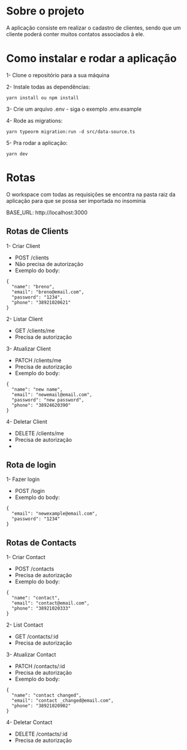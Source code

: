 # Sobre o projeto

A aplicação consiste em realizar o cadastro de clientes, sendo que um cliente poderá conter muitos contatos associados à ele.

# Como instalar e rodar a aplicação

1- Clone o repositório para a sua máquina

2- Instale todas as dependências:
```
yarn install ou npm install
```

3- Crie um arquivo .env - siga o exemplo .env.example

4- Rode as migrations:
```
yarn typeorm migration:run -d src/data-source.ts
```

5- Pra rodar a aplicação:
```
yarn dev
```

# Rotas
O workspace com todas as requisições se encontra na pasta raiz da aplicação para que se possa ser importada no insominia

BASE_URL: http://localhost:3000

## Rotas de Clients
1- Criar Client
  - POST /clients
  - Não precisa de autorização
  - Exemplo do body: 
  ```
  {
    "name": "breno",
    "email": "breno@email.com",
    "password": "1234",
    "phone": "38921020621"
  }
  ```

2- Listar Client
  - GET /clients/me
  - Precisa de autorização
 
3- Atualizar Client
  - PATCH /clients/me
  - Precisa de autorização
  - Exemplo do body:
  ```
  {
    "name": "new name",
    "email": "newemail@email.com",
    "password": "new password",
    "phone": "38924620390"
  }
  ```

4- Deletar Client
  - DELETE /clients/me
  - Precisa de autorização
  - 
## Rota de login
1- Fazer login
  - POST /login
  - Exemplo do body:
  ```
  {
    "email": "newexample@email.com",
    "password": "1234"
  }
  ```

## Rotas de Contacts
1- Criar Contact
  - POST /contacts
  - Precisa de autorização
  - Exemplo do body:
  ```
  {
    "name": "contact",
    "email": "contact@email.com",
    "phone": "38921020333"
  }
  ```
 
2- List Contact
  - GET /contacts/:id
  - Precisa de autorização
 
3- Atualizar Contact
  - PATCH /contacts/:id
  - Precisa de autorização
  - Exemplo do body:
  ```
  {
    "name": "contact changed",
    "email": "contact _changed@email.com",
    "phone": "38921020902"
  }
  ```

4- Deletar Contact
  - DELETE /contacts/:id
  - Precisa de autorização

